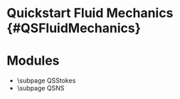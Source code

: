 Quickstart Fluid Mechanics {#QSFluidMechanics}
==============================================

# Modules

 - \subpage QSStokes
 - \subpage QSNS
